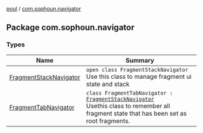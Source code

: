[poul](../index.md) / [com.sophoun.navigator](./index.md)

## Package com.sophoun.navigator

### Types

| Name | Summary |
|---|---|
| [FragmentStackNavigator](-fragment-stack-navigator/index.md) | `open class FragmentStackNavigator`<br>Use this class to manage fragment ui state and stack |
| [FragmentTabNavigator](-fragment-tab-navigator/index.md) | `class FragmentTabNavigator : `[`FragmentStackNavigator`](-fragment-stack-navigator/index.md)<br>Use​this class to remember all fragment state that has been set as root fragments. |
